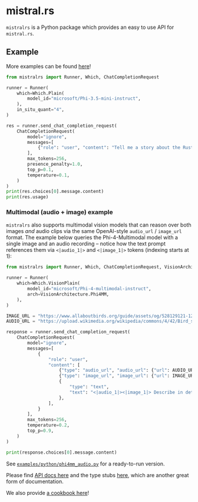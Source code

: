 # mistral.rs

`mistralrs` is a Python package which provides an easy to use API for `mistral.rs`. 

## Example
More examples can be found [here](https://github.com/EricLBuehler/mistral.rs/tree/master/examples/python)!

```python
from mistralrs import Runner, Which, ChatCompletionRequest

runner = Runner(
    which=Which.Plain(
        model_id="microsoft/Phi-3.5-mini-instruct",
    ),
    in_situ_quant="4",
)

res = runner.send_chat_completion_request(
    ChatCompletionRequest(
        model="ignore",
        messages=[
            {"role": "user", "content": "Tell me a story about the Rust type system."}
        ],
        max_tokens=256,
        presence_penalty=1.0,
        top_p=0.1,
        temperature=0.1,
    )
)
print(res.choices[0].message.content)
print(res.usage)
```

### Multimodal (audio + image) example

`mistralrs` also supports multimodal vision models that can reason over both
images *and* audio clips via the same OpenAI-style `audio_url` / `image_url`
format. The example below queries the Phi-4-Multimodal model with a single
image and an audio recording – notice how the text prompt references them via
`<|audio_1|>` and `<|image_1|>` tokens (indexing starts at 1):

```python
from mistralrs import Runner, Which, ChatCompletionRequest, VisionArchitecture

runner = Runner(
    which=Which.VisionPlain(
        model_id="microsoft/Phi-4-multimodal-instruct",
        arch=VisionArchitecture.Phi4MM,
    ),
)

IMAGE_URL = "https://www.allaboutbirds.org/guide/assets/og/528129121-1200px.jpg"
AUDIO_URL = "https://upload.wikimedia.org/wikipedia/commons/4/42/Bird_singing.ogg"

response = runner.send_chat_completion_request(
    ChatCompletionRequest(
        model="ignore",
        messages=[
            {
                "role": "user",
                "content": [
                    {"type": "audio_url", "audio_url": {"url": AUDIO_URL}},
                    {"type": "image_url", "image_url": {"url": IMAGE_URL}},
                    {
                        "type": "text",
                        "text": "<|audio_1|><|image_1|> Describe in detail what is happening, referencing both what you hear and what you see.",
                    },
                ],
            }
        ],
        max_tokens=256,
        temperature=0.2,
        top_p=0.9,
    )
)

print(response.choices[0].message.content)
```

See [`examples/python/phi4mm_audio.py`](../examples/python/phi4mm_audio.py) for a ready-to-run version.

Please find [API docs here](API.md) and the type stubs [here](mistralrs.pyi), which are another great form of documentation.

We also provide [a cookbook here](../examples/python/cookbook.ipynb)!
